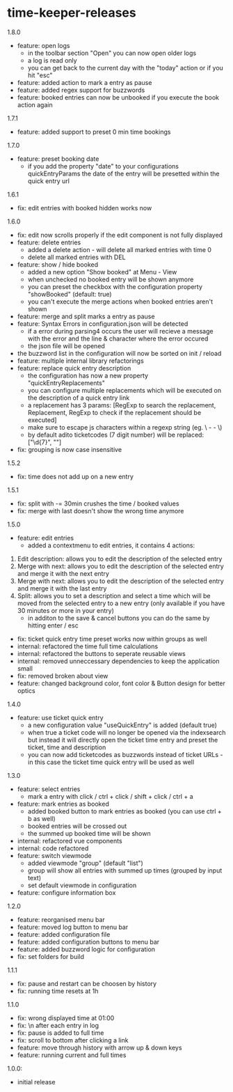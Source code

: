 # time-keeper-releases

1.8.0

- feature: open logs
    - in the toolbar section "Open" you can now open older logs
    - a log is read only
    - you can get back to the current day with the "today" action or if you hit "esc"
- feature: added action to mark a entry as pause
- feature: added regex support for buzzwords
- feature: booked entries can now be unbooked if you execute the book action again

1.7.1

- feature: added support to preset 0 min time bookings

1.7.0

- feature: preset booking date
    - if you add the property "date" to your configurations quickEntryParams the date of the entry will be presetted within the quick entry url

1.6.1

- fix: edit entries with booked hidden works now

1.6.0

- fix: edit now scrolls properly if the edit component is not fully displayed
- feature: delete entries
    - added a delete action - will delete all marked entries with time 0
    - delete all marked entries with DEL
- feature: show / hide booked
    - added a new option "Show booked" at Menu     - View
    - when unchecked no booked entry will be shown anymore
    - you can preset the checkbox with the configuration property "showBooked" (default: true)
    - you can't execute the merge actions when booked entries aren't shown
- feature: merge and split marks a entry as pause
- feature: Syntax Errors in configuration.json will be detected
    - if a error during parsing4 occurs the user will recieve a message with the error and the line & character where the error occured
    - the json file will be opened
- the buzzword list in the configuration will now be sorted on init / reload
- feature: multiple internal library refactorings
- feature: replace quick entry description
    - the configuration has now a new property "quickEntryReplacements"
    - you can configure multiple replacements which will be executed on the description of a quick entry link
    - a replacement has 3 params: [RegExp to search the replacement, Replacement, RegExp to check if the replacement should be executed]
    - make sure to escape js characters within a regexp string (eg. \ -    - \\) 
    - by default adito ticketcodes (7 digit number) will be replaced: ["\\d{7}", ""]
- fix: grouping is now case insensitive

1.5.2

- fix: time does not add up on a new entry

1.5.1

- fix: split with     -= 30min crushes the time / booked values
- fix: merge with last doesn't show the wrong time anymore

1.5.0

- feature: edit entries
    - added a contextmenu to edit entries, it contains 4 actions:
1. Edit description: allows you to edit the description of the selected entry
2. Merge with next: allows you to edit the description of the selected entry and merge it with the next entry
3. Merge with next: allows you to edit the description of the selected entry and merge it with the last entry
4. Split: allows you to set a description and select a time which will be moved from the selected entry to a new entry (only available if you have 30 minutes or more in your entry)
    - in additon to the save & cancel buttons you can do the same by hitting enter / esc
- fix: ticket quick entry time preset works now within groups as well
- internal: refactored the time full time calculations
- internal: refactored the buttons to seperate reusable views
- internal: removed unneccessary dependencies to keep the application small
- fix: removed broken about view
- feature: changed background color, font color & Button design for better optics

1.4.0

- feature: use ticket quick entry
    - a new configuration value "useQuickEntry" is added (default true)
    - when true a ticket code will no longer be opened via the indexsearch but instead it will directly open the ticket time entry and preset the ticket, time and description
    - you can now add ticketcodes as buzzwords instead of ticket URLs - in this case the ticket time quick entry will be used as well

1.3.0

- feature: select entries
    - mark a entry with click / ctrl + click / shift + click / ctrl + a
- feature: mark entries as booked
    - added booked button to mark entries as booked (you can use ctrl + b as well)
    - booked entries will be crossed out
    - the summed up booked time will be shown
- internal: refactored vue components
- internal: code refactored
- feature: switch viewmode
    - added viewmode "group" (default "list")
    - group will show all entries with summed up times (grouped by input text)
    - set default viewmode in configuration
- feature: configure information box

1.2.0

- feature: reorganised menu bar
- feature: moved log button to menu bar
- feature: added configuration file
- feature: added configuration buttons to menu bar
- feature: added buzzword logic for configuration
- fix: set folders for build

1.1.1

- fix: pause and restart can be choosen by history
- fix: running time resets at 1h

1.1.0

- fix: wrong displayed time at 01:00
- fix: \n after each entry in log
- fix: pause is added to full time
- fix: scroll to bottom after clicking a link
- feature: move through history with arrow up & down keys
- feature: running current and full times

1.0.0:

- initial release
